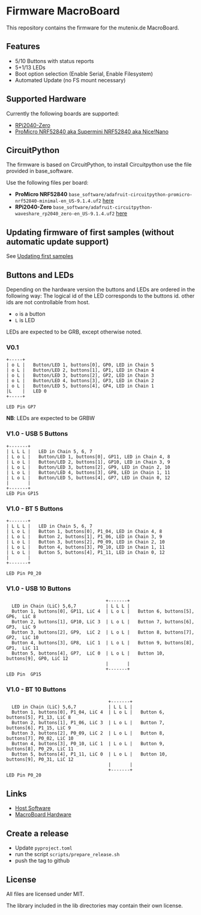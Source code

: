# Firmware MacroBoard

This repository contains the firmware for the mutenix.de MacroBoard.

## Features

- 5/10 Buttons with status reports
- 5+1/13 LEDs
- Boot option selection (Enable Serial, Enable Filesystem)
- Automated Update (no FS mount necessary)

## Supported Hardware

Currently the following boards are supported:

- [RPi2040-Zero](https://www.waveshare.com/wiki/RP2040-Zero)
- [ProMicro NRF52840 aka Supermini NRF52840 aka Nice!Nano](https://nicekeyboards.com/docs/nice-nano/)

## CircuitPython

The firmware is based on CircuitPython, to install Circuitpython use the file provided in base_software.

Use the following files per board:

- **ProMicro NRF52840** `base_software/adafruit-circuitpython-promicro-nrf52840-minimal-en_US-9.1.4.uf2` [here](base_software/adafruit-circuitpython-promicro-nrf52840-minimal-en_US-9.1.4.uf2)
- **RPi2040-Zero** `base_software/adafruit-circuitpython-waveshare_rp2040_zero-en_US-9.1.4.uf2` [here](base_software/adafruit-circuitpython-waveshare_rp2040_zero-en_US-9.1.4.uf2)

## Updating firmware of first samples (without automatic update support)

See [Updating first samples](docs/updating-old.md)

## Buttons and LEDs

Depending on the hardware version the buttons and LEDs are ordered in the following way:
The logical id of the LED corresponds to the buttons id. other ids are not controllable from host.

- `o` is a button
- `L` is LED

LEDs are expected to be GRB, except otherwise noted.

### V0.1

```
+-----+
| o L |   Button/LED 1, buttons[0], GP0, LED in Chain 5
| o L |   Button/LED 2, buttons[1], GP1, LED in Chain 4
| o L |   Button/LED 3, buttons[2], GP2, LED in Chain 3
| o L |   Button/LED 4, buttons[3], GP3, LED in Chain 2
| o L |   Button/LED 5, buttons[4], GP4, LED in Chain 1
|L    |   LED 0
+-----+

LED Pin GP7

```

**NB**: LEDs are expected to be GRBW

### V1.0 - USB 5 Buttons

```
+-------+
| L L L |   LED in Chain 5, 6, 7
| L o L |   Button/LED 1, buttons[0], GP11, LED in Chain 4, 8
| L o L |   Button/LED 2, buttons[1], GP10, LED in Chain 3, 9
| L o L |   Button/LED 3, buttons[2], GP9, LED in Chain 2, 10
| L o L |   Button/LED 4, buttons[3], GP8, LED in Chain 1, 11
| L o L |   Button/LED 5, buttons[4], GP7, LED in Chain 0, 12
|       |
+-------+
LED Pin GP15
```

### V1.0 - BT 5 Buttons

```
+-------+
| L L L |   LED in Chain 5, 6, 7
| L o L |   Button 1, buttons[0], P1_04, LED in Chain 4, 8
| L o L |   Button 2, buttons[1], P1_06, LED in Chain 3, 9
| L o L |   Button 3, buttons[2], P0_09, LED in Chain 2, 10
| L o L |   Button 4, buttons[3], P0_10, LED in Chain 1, 11
| L o L |   Button 5, buttons[4], P1_11, LED in Chain 0, 12
|       |
+-------+

LED Pin P0_20
```


### V1.0 - USB 10 Buttons

```
                                     +-------+
  LED in Chain (LiC) 5,6,7           | L L L |
  Button 1, buttons[0], GP11, LiC 4  | L o L |   Button 6, buttons[5], GP6,  LiC 8
  Button 2, buttons[1], GP10, LiC 3  | L o L |   Button 7, buttons[6], GP3,  LiC 9
  Button 3, buttons[2], GP9,  LiC 2  | L o L |   Button 8, buttons[7], GP2,  LiC 10
  Button 4, buttons[3], GP8,  LiC 1  | L o L |   Button 9, buttons[8], GP1,  LiC 11
  Button 5, buttons[4], GP7,  LiC 0  | L o L |   Button 10, buttons[9], GP0, LiC 12
                                     |       |
                                     +-------+
LED Pin  GP15
```

### V1.0 - BT 10 Buttons

```
                                      +-------+
  LED in Chain (LiC) 5,6,7            | L L L |
  Button 1, buttons[0], P1_04, LiC 4  | L o L |   Button 6, buttons[5], P1_13, LiC 8
  Button 2, buttons[1], P1_06, LiC 3  | L o L |   Button 7, buttons[6], P1_15, LiC 9
  Button 3, buttons[2], P0_09, LiC 2  | L o L |   Button 8, buttons[7], P0_02, LiC 10
  Button 4, buttons[3], P0_10, LiC 1  | L o L |   Button 9, buttons[8], P0_29, LiC 11
  Button 5, buttons[4], P1_11, LiC 0  | L o L |   Button 10, buttons[9], P0_31, LiC 12
                                      |       |
                                      +-------+
LED Pin P0_20
```

## Links

- [Host Software](https://github.com/mutenix-org/software-host)
- [MacroBoard Hardware](https://github.com/mutenix-org/hardware-macroboard)


## Create a release

- Update `pyproject.toml`
- run the script `scripts/prepare_release.sh`
- push the tag to github

## License

All files are licensed under MIT.

The library included in the lib directories may contain their own license.
